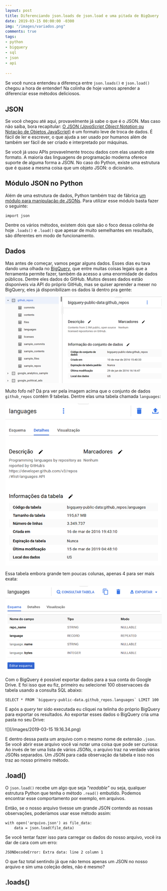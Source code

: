 ```yaml
---
layout: post
title: Diferenciando json.loads de json.load e uma pitada de BigQuery
date: 2019-03-15 00:00:00 -0300
img: "/images/variados.png"
comments: true
tags:
- python
- bigquery
- sql
- json
- api

---
```

Se você nunca entendeu a diferença entre `json.loads()` e `json.load()` chegou a hora de entender! Na colinha de hoje vamos aprender a diferenciar esse métodos deliciosos.

## JSON

Se você chegou até aqui, provavelmente já sabe o que é o JSON. Mas caso não saiba, bora recapitular: [O JSON (_JavaScript Object Notation_ ou Notação de Objetos JavaScript)](http://json.org/json-pt.html) é um formato leve de troca de dados. É fácil de ler e escrever, o que ajuda a ser usado por humanos além de também ser fácil de ser criado e interpretado por máquinas.

Se você já usou APIs provavelmente trocou dados com elas usando este formato. A maioria das linguagens de programação moderna oferece suporte de alguma forma a JSON. No caso do Python, existe uma estrutura que é quase a mesma coisa que um objeto JSON: o dicionário.

## Módulo JSON no Python

Além de uma estrutura de dados, Python também traz de fábrica [um módulo para manipulação de JSONs](https://docs.python.org/3.5/library/json.html). Para utilizar esse módulo basta fazer o seguinte:

    import json

Dentre os vários métodos, existem dois que são o foco dessa colinha de hoje `.loads()` e `.load()` que apesar de muito semelhantes em resultado, são diferentes em modo de funcionamento.

## Dados

Mas antes de começar, vamos pegar alguns dados. Esses dias eu tava dando uma olhada no [BigQuery](https://cloud.google.com/bigquery/), que entre muitas coisas legais que a ferramenta permite fazer, também da acesso a uma enormidade de dados públicos. Dentre eles dados do GitHub. Muitos desses dados estão disponíveis via API do próprio GitHub, mas se quiser aprender a mexer no BigQuery, eles já disponibilizam os dados lá dentro pra gente:

![](/images/bq-github.png)

Muito fofo né? Dá pra ver pela imagem acima que o conjunto de dados `github_repos` contém 9 tabelas. Dentre elas uma tabela chamada `languages`:

![](/images/bq-github-languages.png)

Essa tabela embora grande tem poucas colunas, apenas 4 para ser mais exata:

![](/images/bq-github-languages-schema.png)

Com o BigQuery é possível exportar dados para a sua conta do Google Drive. E foi isso que eu fiz, primeiro eu selecionei 100 observacoes da tabela usando a consulta SQL abaixo:

    SELECT * FROM `bigquery-public-data.github_repos.languages` LIMIT 100

E após a _query_ ter sido executada eu cliquei na telinha do próprio BigQuery para exportar os resultados. Ao exportar esses dados o BigQuery cria uma pasta no seu Drive:

![](/images/2019-03-15 19.16.34.png)

E dentro dessa pasta um arquivo com o mesmo nome de extensão `.json`. Se você abrir esse arquivo você vai notar uma coisa que pode ser curiosa: Ao invés de ter uma lista de vários JSONs, o arquivo traz na verdade vários JSONs separados. Um JSON para cada observação da tabela e isso nos traz ao nosso primeiro método.

## .load()

O `json.load()` recebe um algo que seja _"readable"_ ou seja, qualquer estrutura Python que tenha o método `.read()` embutido. Podemos encontrar esse comportamento por exemplo, em arquivos.

Então, se o nosso arquivo tivesse um grande JSON contendo as nossas observações, poderíamos usar esse método assim:

    with open('arquivo.json') as file_data:
        data = json.load(file_data)

Se você tentar fazer isso para carregar os dados do nosso arquivo, você ira dar de cara com um erro:

    JSONDecodeError: Extra data: line 2 column 1

O que faz total sentindo já que não temos apenas um JSON no nosso arquivo e sim uma coleção deles, não é mesmo?

## .loads()